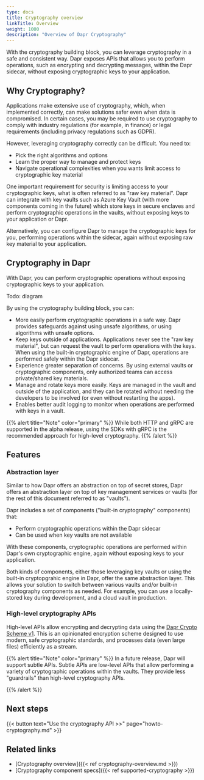 ```yaml
---
type: docs
title: Cryptography overview
linkTitle: Overview
weight: 1000
description: "Overview of Dapr Cryptography"
---
```


With the cryptography building block, you can leverage cryptography in a safe and consistent way. Dapr exposes APIs that allows you to perform operations, such as encrypting and decrypting messages, within the Dapr sidecar, without exposing cryptographic keys to your application.

## Why Cryptography?

Applications make extensive use of cryptography, which, when implemented correctly, can make solutions safer even when data is compromised. In certain cases, you may be required to use cryptography to comply with industry regulations (for example, in finance) or legal requirements (including privacy regulations such as GDPR).  

However, leveraging cryptography correctly can be difficult. You need to:

- Pick the right algorithms and options
- Learn the proper way to manage and protect keys
- Navigate operational complexities when you wants limit access to cryptographic key material

One important requirement for security is limiting access to your cryptographic keys, what is often referred to as "raw key material". Dapr can integrate with key vaults such as Azure Key Vault (with more components coming in the future) which store keys in secure enclaves and perform cryptographic operations in the vaults, without exposing keys to your application or Dapr.

Alternatively, you can configure Dapr to manage the cryptographic keys for you, performing operations within the sidecar, again without exposing raw key material to your application.

## Cryptography in Dapr

With Dapr, you can perform cryptographic operations without exposing cryptographic keys to your application.

Todo: diagram

By using the cryptography building block, you can:

- More easily perform cryptographic operations in a safe way. Dapr provides safeguards against using unsafe algorithms, or using algorithms with unsafe options.
- Keep keys outside of applications. Applications never see the "raw key material", but can request the vault to perform operations with the keys. When using the built-in cryptographic engine of Dapr, operations are performed safely within the Dapr sidecar.
- Experience greater separation of concerns. By using external vaults or cryptographic components, only authorized teams can access private/shared key materials.
- Manage and rotate keys more easily. Keys are managed in the vault and outside of the application, and they can be rotated without needing the developers to be involved (or even without restarting the apps).
- Enables better audit logging to monitor when operations are performed with keys in a vault.

{{% alert title="Note" color="primary" %}}
While both HTTP and gRPC are supported in the alpha release, using the SDKs with gRPC is the recommended approach for high-level cryptography.
{{% /alert %}}

## Features

### Abstraction layer

Similar to how Dapr offers an abstraction on top of secret stores, Dapr offers an abstraction layer on top of key management services or vaults (for the rest of this document referred to as "vaults").

Dapr includes a set of components ("built-in cryptography" components) that:
- Perform cryptographic operations within the Dapr sidecar
- Can be used when key vaults are not available  
  
With these components, cryptographic operations are performed within Dapr's own cryptographic engine, again without exposing keys to your application.

Both kinds of components, either those leveraging key vaults or using the built-in cryptopgrahic engine in Dapr, offer the same abstraction layer. This allows your solution to switch between various vaults and/or built-in cryptography components as needed. For example, you can use a locally-stored key during development, and a cloud vault in production.

### High-level cryptography APIs

High-level APIs allow encrypting and decrypting data using the [Dapr Crypto Scheme v1](https://dapr.io/enc/v1). This is an opinionated encryption scheme designed to use modern, safe cryptographic standards, and processes data (even large files) efficiently as a stream.

{{% alert title="Note" color="primary" %}}
In a future release, Dapr will support subtle APIs. Subtle APIs are low-level APIs that allow performing a variety of cryptographic operations within the vaults. They provide less "guardrails" than high-level cryptography APIs.

{{% /alert %}}

## Next steps

{{< button text="Use the cryptography API >>" page="howto-cryptography.md" >}}

## Related links
- [Cryptography overview]({{< ref cryptography-overview.md >}})
- [Cryptography component specs]({{< ref supported-cryptography >}})